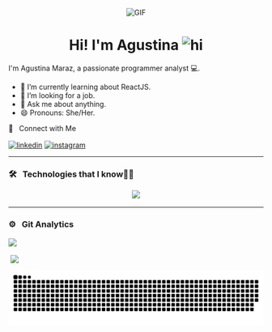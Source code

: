 <p align="center">
<img alt="GIF" src="https://github.com/arsentieva/arsentieva/blob/main/code.gif?raw=true" height="280" />
 <p/>
<h1 align="center"> Hi! I'm Agustina <img src="https://user-images.githubusercontent.com/1303154/88677602-1635ba80-d120-11ea-84d8-d263ba5fc3c0.gif" width="28px" alt="hi"></h1>

I'm Agustina Maraz, a passionate programmer analyst 💻.

<!-- TODO: Add last video link -->

- :seedling: I’m currently learning about ReactJS.
- 🤔 I’m looking for a job.
- :speech_balloon: Ask me about anything.
- 😄 Pronouns: She/Her.

🤝 &nbsp; Connect with Me

<a href="https://www.linkedin.com/in/agustinamaraz" target="_blank"><img align="center" src="https://user-images.githubusercontent.com/88904952/234979284-68c11d7f-1acc-4f0c-ac78-044e1037d7b0.png" alt="linkedin" height="50" width="50" /></a>
<a href="https://www.instagram.com/agustinamaraz5/" target="_blank"><img align="center" src="https://user-images.githubusercontent.com/88904952/234981169-2dd1e58f-4b7e-468c-8213-034ba62156c3.png" alt="instagram" height="50" width="50" /></a>

<hr>

### 🛠 &nbsp; Technologies that I know👩‍💻

<p align="center">
  <a href="https://skillicons.dev">
    <img src="https://skillicons.dev/icons?i=angular,git,aws,bootstrap,c,cpp,css,discord,docker,express,figma,firebase,github,html,java,js,linux,mongodb,mysql,nodejs,postman,py,react,ts,vscode&perline=14" />
  </a>
</p>

<hr>

### ⚙️ &nbsp; Git Analytics
 
<p><img align="center" src="https://github-readme-stats.vercel.app/api?username=agustinamaraz&theme=dark&show_icons=true" /></p>
<p>&nbsp;<img align="center" src="https://github-readme-stats.vercel.app/api/top-langs/?username=agustinamaraz&theme=dark&layout=compact" width="410" /></p>


<!--- snake -->
<div align="center">
  <img  src="https://github.com/1999AZZAR/1999AZZAR/blob/main/resources/img/grid-snake.svg"
       alt="snake" /></a>
</div>

